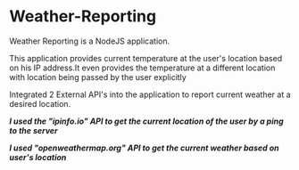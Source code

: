 # Weather-Reporting
Weather Reporting is a NodeJS application.

This application provides current temperature at the user's location based on his IP address.It even provides the temperature at a different location with location being passed by the user explicitly

Integrated 2 External API's into the application to report current weather at a desired location.

***I used the "ipinfo.io" API to get the current location of the user by a ping to the server***

***I used "openweathermap.org" API to get the current weather based on user's location***
